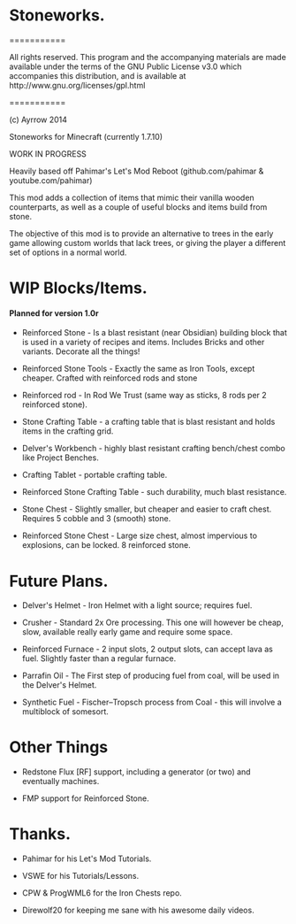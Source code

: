 <h1>Stoneworks.</h1>

===========
<p>All rights reserved. This program and the accompanying materials
are made available under the terms of the GNU Public License v3.0
which accompanies this distribution, and is available at http://www.gnu.org/licenses/gpl.html</p>

===========

(c) Ayrrow 2014

Stoneworks for Minecraft (currently 1.7.10)

WORK IN PROGRESS

Heavily based off Pahimar's Let's Mod Reboot (github.com/pahimar & youtube.com/pahimar)

This mod adds a collection of items that mimic their vanilla wooden counterparts, as well as a couple of useful blocks and items build from stone.

The objective of this mod is to provide an alternative to trees in the early game allowing custom worlds that lack trees, or giving the player a different set of options in a normal world.

<h1> WIP Blocks/Items. </h1>

<h4> Planned for version 1.0r </h4>


* Reinforced Stone - Is a blast resistant (near Obsidian) building block that is used in a variety of recipes and items. Includes Bricks and other variants. Decorate all the things!

* Reinforced Stone Tools - Exactly the same as Iron Tools, except cheaper. Crafted with reinforced rods and stone

* Reinforced rod - In Rod We Trust (same way as sticks, 8 rods per 2 reinforced stone).

* Stone Crafting Table - a crafting table that is blast resistant and holds items in the crafting grid.

* Delver's Workbench - highly blast resistant crafting bench/chest combo like Project Benches.

* Crafting Tablet - portable crafting table.

* Reinforced Stone Crafting Table - such durability, much blast resistance.

* Stone Chest - Slightly smaller, but cheaper and easier to craft chest. Requires 5 cobble and 3 (smooth) stone.

* Reinforced Stone Chest - Large size chest, almost impervious to explosions, can be locked. 8 reinforced stone.

<h1> Future Plans. </h1>

* Delver's Helmet - Iron Helmet with a light source; requires fuel.

* Crusher - Standard 2x Ore processing. This one will however be cheap, slow, available really early game and require some space.


* Reinforced Furnace - 2 input slots, 2 output slots, can accept lava as fuel. Slightly faster than a regular furnace.

* Parrafin Oil - The First step of producing fuel from coal, will be used in the Delver's Helmet.

* Synthetic Fuel - Fischer–Tropsch process from Coal - this will involve a multiblock of somesort.


<h1> Other Things </h1>

* Redstone Flux [RF] support, including a generator (or two) and eventually machines.

* FMP support for Reinforced Stone.







<h1> Thanks. </h1>

* Pahimar for his Let's Mod Tutorials.

* VSWE for his Tutorials/Lessons.

* CPW & ProgWML6 for the Iron Chests repo.

* Direwolf20 for keeping me sane with his awesome daily videos.
